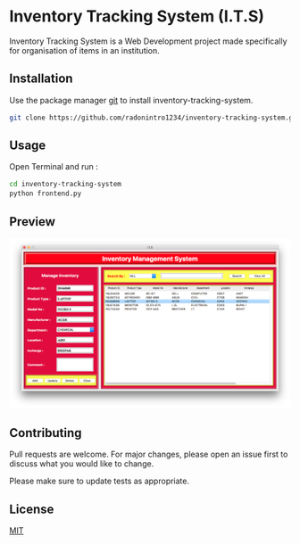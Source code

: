 # Inventory Tracking System (I.T.S)

Inventory Tracking System is a Web Development project made specifically for organisation of items in an institution.

## Installation

Use the package manager [git](https://git-scm.com/) to install inventory-tracking-system.

```bash
git clone https://github.com/radonintro1234/inventory-tracking-system.git
```

## Usage

Open Terminal and run :

```bash
cd inventory-tracking-system
python frontend.py
```

## Preview

<img src="https://github.com/radonintro1234/inventory-tracking-system/blob/master/ScreenShots/1.png?raw=true">


## Contributing
Pull requests are welcome. For major changes, please open an issue first to discuss what you would like to change.

Please make sure to update tests as appropriate.

## License
[MIT](https://choosealicense.com/licenses/mit/)
